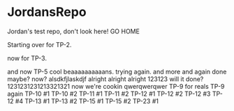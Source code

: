 # JordansRepo
Jordan's test repo, don't look here!
GO HOME

Starting over for TP-2.

now for TP-3.

and now TP-5
cool beaaaaaaaaaans.
trying again.
and more
and again
done maybe?
now?
alsdkfjlaskdjf
alright alright alright
123123
will it done?
1231231231213321321
now we're cookin
qwerqwerqwer
TP-9 for reals
TP-9 again
TP-10 #1
TP-10 #2
TP-11 #1
TP-11 #2
TP-12 #1
TP-12 #2
TP-12 #3
TP-12 #4
TP-13 #1
TP-13 #2
TP-15 #1
TP-15 #2
TP-23 #1